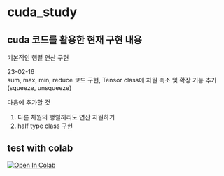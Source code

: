 # cuda_study
## cuda 코드를 활용한 현재 구현 내용
기본적인 행렬 연산 구현 <br>

23-02-16 <br>
sum, max, min, reduce 코드 구현, Tensor class에 차원 축소 및 확장 기능 추가(squeeze, unsqueeze)<br>

다음에 추가할 것<br>
1. 다른 차원의 행렬끼리도 연산 지원하기 <br>
2. half type class 구현 <br>

## test with colab
[<img src="https://colab.research.google.com/assets/colab-badge.svg" alt="Open In Colab" />](https://colab.research.google.com/drive/13DRdZlK3QTPUS_Xy3xhGnW5yLXe_qCwg)
